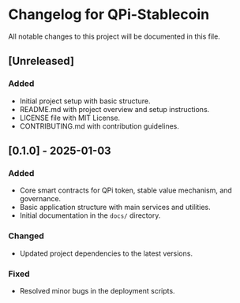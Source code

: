 # Changelog for QPi-Stablecoin

All notable changes to this project will be documented in this file.

## [Unreleased]
### Added
- Initial project setup with basic structure.
- README.md with project overview and setup instructions.
- LICENSE file with MIT License.
- CONTRIBUTING.md with contribution guidelines.

## [0.1.0] - 2025-01-03
### Added
- Core smart contracts for QPi token, stable value mechanism, and governance.
- Basic application structure with main services and utilities.
- Initial documentation in the `docs/` directory.

### Changed
- Updated project dependencies to the latest versions.

### Fixed
- Resolved minor bugs in the deployment scripts.
